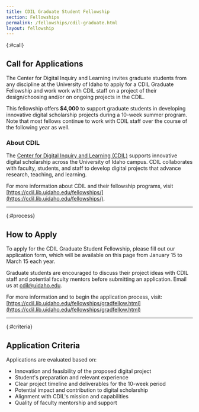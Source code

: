 ```yaml
---
title: CDIL Graduate Student Fellowship
section: Fellowships
permalink: /fellowships/cdil-graduate.html
layout: fellowship
---
```


{:#call}
## Call for Applications

The Center for Digital Inquiry and Learning invites graduate students from any discipline at the University of Idaho to apply for a CDIL Graduate Fellowship and work work with CDIL staff on a project of their design/choosing and/or on ongoing projects in the CDIL.

This fellowship offers **$4,000** to support graduate students in developing innovative digital scholarship projects during a 10-week summer program. Note that most fellows continue to work with CDIL staff over the course of the following year as well. 

### About CDIL

The [Center for Digital Inquiry and Learning (CDIL)](https://cdil.lib.uidaho.edu/) supports innovative digital scholarship across the University of Idaho campus. CDIL collaborates with faculty, students, and staff to develop digital projects that advance research, teaching, and learning.

For more information about CDIL and their fellowship programs, visit [https://cdil.lib.uidaho.edu/fellowships/](https://cdil.lib.uidaho.edu/fellowships/).

---

{:#process}
## How to Apply

To apply for the CDIL Graduate Student Fellowship, please fill out our application form, which will be available on this page from January 15 to March 15 each year. 

Graduate students are encouraged to discuss their project ideas with CDIL staff and potential faculty mentors before submitting an application. Email us at cdil@uidaho.edu. 

For more information and to begin the application process, visit: [https://cdil.lib.uidaho.edu/fellowships/gradfellow.html](https://cdil.lib.uidaho.edu/fellowships/gradfellow.html)

---

{:#criteria}
## Application Criteria

Applications are evaluated based on:

- Innovation and feasibility of the proposed digital project
- Student's preparation and relevant experience
- Clear project timeline and deliverables for the 10-week period
- Potential impact and contribution to digital scholarship
- Alignment with CDIL's mission and capabilities
- Quality of faculty mentorship and support